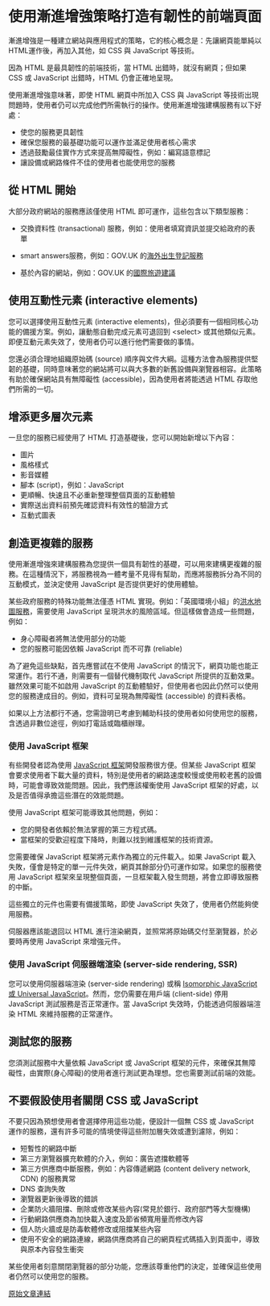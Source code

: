 # 使用漸進增強策略打造有韌性的前端頁面

漸進增強是一種建立網站與應用程式的策略，它的核心概念是：先讓網頁能單純以HTML運作後，再加入其他，如 CSS 與 JavaScript 等技術。

因為 HTML 是最具韌性的前端技術，當 HTML 出錯時，就沒有網頁；但如果 CSS 或 JavaScript 出錯時，HTML 仍會正確地呈現。

使用漸進增強意味著，即使 HTML 網頁中所加入 CSS 與 JavaScript 等技術出現問題時，使用者仍可以完成他們所需執行的操作。使用漸進增強建構服務有以下好處：

- 使您的服務更具韌性
- 確保您服務的最基礎功能可以運作並滿足使用者核心需求
- 透過鼓勵最佳實作方式來提高無障礙性，例如：編寫語意標記
- 讓設備或網路條件不佳的使用者也能使用您的服務

## 從 HTML 開始

大部分政府網站的服務應該僅使用 HTML 即可運作，這些包含以下類型服務：

- 交換資料性 (transactional) 服務，例如：使用者填寫資訊並提交給政府的表單

- smart answers服務，例如：GOV.UK 的[海外出生登記服務](https://www.gov.uk/register-a-birth)

- 基於內容的網站，例如：GOV.UK 的[國際旅遊建議](https://www.gov.uk/foreign-travel-advice)

## 使用互動性元素 (interactive elements)

您可以選擇使用互動性元素 (interactive elements)，但必須要有一個相同核心功能的備援方案。例如，讓動態自動完成元素可退回到 \<select\> 或其他類似元素。即便互動元素失效了，使用者仍可以進行他們需要做的事情。

您還必須合理地組織原始碼 (source) 順序與文件大綱。這種方法會為服務提供堅韌的基礎，同時意味著您的網站將可以與大多數的新舊設備與瀏覽器相容。此策略有助於確保網站具有無障礙性 (accessible)，因為使用者將能透過 HTML 存取他們所需的一切。

## 增添更多層次元素

一旦您的服務已經使用了 HTML 打造基礎後，您可以開始新增以下內容：

- 圖片
- 風格樣式
- 影音媒體
- 腳本 (script)，例如：JavaScript
- 更順暢、快速且不必重新整理整個頁面的互動體驗
- 實際送出資料前預先確認資料有效性的驗證方式
- 互動式圖表

## 創造更複雜的服務

使用漸進增強來建構服務為您提供一個具有韌性的基礎，可以用來建構更複雜的服務。在這種情況下，將服務視為一體考量不見得有幫助，而應將服務拆分為不同的互動模式，並決定使用 JavaScript 是否提供更好的使用體驗。

某些政府服務的特殊功能無法僅憑 HTML 實現。例如：「英國環境小組」的[洪水地圖服務](https://flood-map-for-planning.service.gov.uk/)，需要使用 JavaScript 呈現洪水的風險區域。但這樣做會造成一些問題，例如：

- 身心障礙者將無法使用部分的功能
- 您的服務可能因依賴 JavaScript 而不可靠 (reliable)

為了避免這些缺點，首先應嘗試在不使用 JavaScript 的情況下，網頁功能也能正常運作。若行不通，則需要有一個替代機制取代 JavaScript 所提供的互動效果。雖然效果可能不如啟用 JavaScript 的互動體驗好，但使用者也因此仍然可以使用您的服務達成目的。例如，資料可呈現為無障礙性 (accessible) 的資料表格。

如果以上方法都行不通，您需證明已考慮到輔助科技的使用者如何使用您的服務，含透過非數位途徑，例如打電話或臨櫃辦理。

###  使用 JavaScript 框架

有些開發者認為使用 [JavaScript 框架](https://en.wikipedia.org/wiki/JavaScript_framework)開發服務很方便。但某些 JavaScript 框架會要求使用者下載大量的資料，特別是使用者的網路速度較慢或使用較老舊的設備時，可能會導致效能問題。因此，我們應該權衡使用 JavaScript 框架的好處，以及是否值得承擔這些潛在的效能問題。

使用 JavaScript 框架可能導致其他問題，例如：

- 您的開發者依賴於無法掌握的第三方程式碼。
- 當框架的受歡迎程度下降時，則難以找到維護框架的技術資源。

您需要確保 JavaScript 框架將元素作為獨立的元件載入。如果 JavaScript 載入失敗，僅會是特定的單一元件失效，網頁其餘部分仍可運作如常。如果您的服務使用 JavaScript 框架來呈現整個頁面，一旦框架載入發生問題，將會立即導致服務的中斷。

這些獨立的元件也需要有備援策略，即使 JavaScript 失效了，使用者仍然能夠使用服務。

伺服器應該能退回以 HTML 進行渲染網頁，並照常將原始碼交付至瀏覽器，於必要時再使用 JavaScript 來增強元件。

###  使用 JavaScript 伺服器端渲染 (server-side rendering, SSR)

您可以使用伺服器端渲染 (server-side rendering) 或稱 [Isomorphic JavaScript 或 Universal JavaScript](https://en.wikipedia.org/wiki/Isomorphic_JavaScript)。然而，您仍需要在用戶端 (client-side) 停用 JavaScript 測試服務是否正常運作。當 JavaScript 失效時，仍能透過伺服器端渲染 HTML 來維持服務的正常運作。

## 測試您的服務

您須測試服務中大量依賴 JavaScript 或 JavaScript 框架的元件，來確保其無障礙性，由實際(身心障礙)的使用者進行測試更為理想。您也需要測試前端的效能。

## 不要假設使用者關閉 CSS 或 JavaScript

不要只因為預想使用者會選擇停用這些功能，便設計一個無 CSS 或 JavaScript 運作的服務，還有許多可能的情境使得這些附加層失效或遭到濾除，例如：

- 短暫性的網路中斷
- 第三方瀏覽器擴充軟體的介入，例如：廣告遮擋軟體等
- 第三方供應商中斷服務，例如：內容傳遞網路 (content delivery network, CDN) 的服務異常
- DNS 查詢失敗
- 瀏覽器更新後導致的錯誤
- 企業防火牆阻擋、刪除或修改某些內容(常見於銀行、政府部門等大型機構)
- 行動網路供應商為加快載入速度及節省頻寬用量而修改內容
- 個人防火牆或是防毒軟體修改或阻擋某些內容
- 使用不安全的網路連線，網路供應商將自己的網頁程式碼插入到頁面中，導致與原本內容發生衝突

某些使用者刻意關閉瀏覽器的部分功能，您應該尊重他們的決定，並確保這些使用者仍然可以使用您的服務。

[原始文章連結](https://www.gov.uk/service-manual/technology/using-progressive-enhancement)
